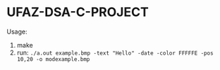 # UFAZ-DSA-C-PROJECT

Usage:

1. make
2. run: `./a.out example.bmp -text "Hello" -date -color FFFFFE -pos 10,20 -o modexample.bmp`